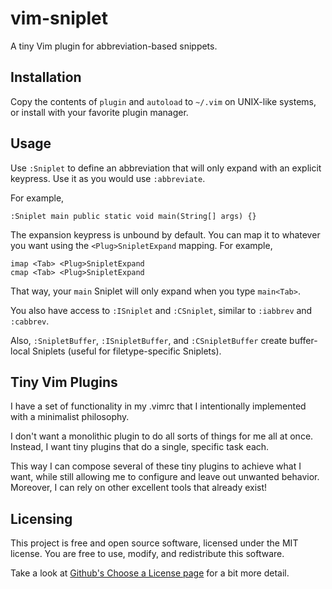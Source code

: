 # vim-sniplet

A tiny Vim plugin for abbreviation-based snippets.

## Installation

Copy the contents of `plugin` and `autoload` to `~/.vim` on UNIX-like systems,
or install with your favorite plugin manager.

## Usage

Use `:Sniplet` to define an abbreviation that will only expand with an explicit
keypress. Use it as you would use `:abbreviate`.

For example,

```vim
:Sniplet main public static void main(String[] args) {}
```

The expansion keypress is unbound by default. You can map it to whatever you
want using the `<Plug>SnipletExpand` mapping. For example,

```vim
imap <Tab> <Plug>SnipletExpand
cmap <Tab> <Plug>SnipletExpand
```

That way, your `main` Sniplet will only expand when you type `main<Tab>`.

You also have access to `:ISniplet` and `:CSniplet`, similar to `:iabbrev` and
`:cabbrev`.

Also, `:SnipletBuffer`, `:ISnipletBuffer`, and `:CSnipletBuffer` create
buffer-local Sniplets (useful for filetype-specific Sniplets).

## Tiny Vim Plugins

I have a set of functionality in my .vimrc that I intentionally implemented with
a minimalist philosophy.

I don't want a monolithic plugin to do all sorts of things for me all at once.
Instead, I want tiny plugins that do a single, specific task each.

This way I can compose several of these tiny plugins to achieve what I want,
while still allowing me to configure and leave out unwanted behavior. Moreover,
I can rely on other excellent tools that already exist!

## Licensing

This project is free and open source software, licensed under the MIT license.
You are free to use, modify, and redistribute this software.

Take a look at [Github's Choose a License page](https://choosealicense.com/licenses/mit/) for a bit more detail.
